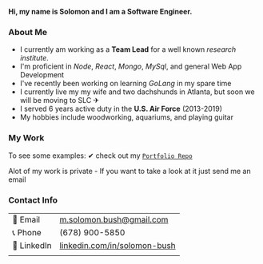 **Hi, my name is Solomon and I am a Software Engineer.**

### About Me
- I currently am working as a **Team Lead** for a well known *research institute*.
- I'm proficient in *Node*, *React*, *Mongo*, *MySql*, and general Web App Development
- I've recently been working on learning *GoLang* in my spare time
- I currently live my my wife and two dachshunds in Atlanta, but soon we will be moving to SLC ✈
- I served 6 years active duty in the **U.S. Air Force** (2013-2019)
- My hobbies include woodworking, aquariums, and playing guitar

### My Work
To see some examples: ✔ check out my [``Portfolio Repo``](https://github.com/solomon-bush/portfolio)

Alot of my work is private - If you want to take a look at it just send me an email

### Contact Info
|  |  |
|----| ----|
| 📧 Email | m.solomon.bush@gmail.com |
| 📞 Phone | (678) 900-5850           |
| 📰 LinkedIn | [linkedin.com/in/solomon-bush](https://linkedin.com/in/solomon-bush) |
| | |


<!--
**solomon-bush/solomon-bush** is a ✨ _special_ ✨ repository because its `README.md` (this file) appears on your GitHub profile.

Here are some ideas to get you started:

- 🔭 I’m currently working on ...
- 🌱 I’m currently learning ...
- 👯 I’m looking to collaborate on ...
- 🤔 I’m looking for help with ...
- 💬 Ask me about ...
- 📫 How to reach me: ...
- 😄 Pronouns: ...
- ⚡ Fun fact: ...
-->



